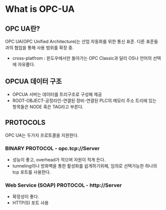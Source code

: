 # What is OPC-UA
OPC UA란?
-------------------------------
OPC UA(OPC Unified Architecture)는 산업 자동화를 위한 통신 표준. 다른 표준들과의 협업을 통해 사용 범위를 확장 중.
* cross-platfrom : 윈도우에서만 돌아가는 OPC Classic과 달리 OS나 언어의 선택에 자유롭다.

OPCUA 데이터 구조
-------------------------------
* OPCUA 서버는 데이터를 트리구조로 구성해 제공
* ROOT-OBJECT-공정라인-연결된 장비-연결된 PLC의 메모리 주소
트리에 있는 항목들은 NODE 혹은 TAG라고 부른다.

PROTOCOLS
-------------------------------
OPC UA는 두가지 프로토콜을 지원한다.
### BINARY PROTOCOL - opc.tcp://Server
* 성능이 좋고, overhead가 적으며 자원이 적게 든다.
* tunneling이나 방화벽을 통한 활성화를 쉽게하기위해, 임의로 선택가능한 하나의 tcp 포트를 사용한다.

### Web Service (SOAP) PROTOCOL - http://Server
* 확장성이 좋다.
* HTTP(S) 포트 사용



